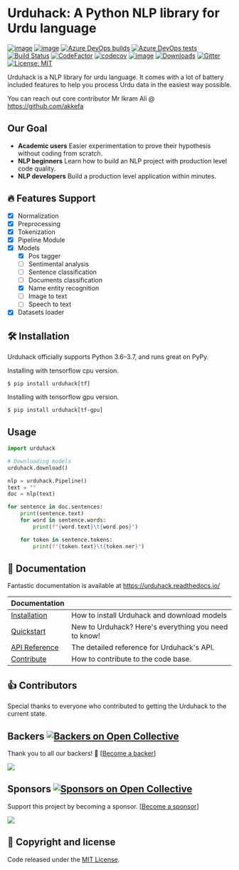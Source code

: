 # Urduhack: A Python NLP library for Urdu language

[![image](https://img.shields.io/pypi/pyversions/urduhack.svg)](https://pypi.org/project/urduhack/)
[![image](https://img.shields.io/pypi/v/urduhack.svg)](https://pypi.org/project/urduhack/)
[![Azure DevOps builds](https://img.shields.io/azure-devops/build/urduhack/urduhack/1?logo=azure-pipelines)](https://dev.azure.com/Urduhack/Urduhack/_build?definitionId=2)
[![Azure DevOps tests](https://img.shields.io/azure-devops/tests/urduhack/urduhack/1?logo=azure-pipelines)](https://dev.azure.com/Urduhack/Urduhack/_build?definitionId=2)
[![Build Status](https://img.shields.io/travis/urduhack/urduhack?label=linux%20build&logo=travis)](https://travis-ci.org/urduhack/urduhack)
[![CodeFactor](https://www.codefactor.io/repository/github/urduhack/urduhack/badge)](https://www.codefactor.io/repository/github/urduhack/urduhack)
[![codecov](https://codecov.io/gh/urduhack/urduhack/branch/master/graph/badge.svg)](https://codecov.io/gh/urduhack/urduhack)
[![image](https://img.shields.io/github/contributors/urduhack/urduhack.svg)](https://github.com/urduhack/urduhack/graphs/contributors)
[![Downloads](https://pepy.tech/badge/urduhack)](https://pepy.tech/project/urduhack)
[![Gitter](https://badges.gitter.im/urduhack/urduhack.svg)](https://gitter.im/urduhack)
[![License: MIT](https://img.shields.io/badge/license-MIT-blue.svg)](https://github.com/urduhack/urduhack/blob/master/LICENSE)

Urduhack is a NLP library for urdu language. It comes with a lot of battery included features to help you process Urdu
data in the easiest way possible.

You can reach out core contributor Mr Ikram Ali @ https://github.com/akkefa

Our Goal
--------

- **Academic users** Easier experimentation to prove their hypothesis without coding from scratch.
- **NLP beginners** Learn how to build an NLP project with production level code quality.
- **NLP developers** Build a production level application within minutes.

🔥 Features Support
-------------------
- [x] Normalization
- [x] Preprocessing
- [x] Tokenization
- [x] Pipeline Module
- [x] Models
  - [x] Pos tagger
  - [ ] Sentimental analysis
  - [ ] Sentence classification
  - [ ] Documents classification
  - [x] Name entity recognition
  - [ ] Image to text
  - [ ] Speech to text
- [x] Datasets loader

🛠 Installation
---------------
Urduhack officially supports Python 3.6–3.7, and runs great on PyPy.

Installing with tensorflow cpu version.
``` {.sourceCode .bash}
$ pip install urduhack[tf]
```

Installing with tensorflow gpu version.
``` {.sourceCode .bash}
$ pip install urduhack[tf-gpu]
```

Usage
-----

```python
import urduhack

# Downloading models
urduhack.download()

nlp = urduhack.Pipeline()
text = ""
doc = nlp(text)

for sentence in doc.sentences:
    print(sentence.text)
    for word in sentence.words:
        print(f"{word.text}\t{word.pos}")

    for token in sentence.tokens:
        print(f"{token.text}\t{token.ner}")
```

🔗 Documentation
----------------
Fantastic documentation is available at <https://urduhack.readthedocs.io/>

| Documentation   |                                                                |
| --------------- | -------------------------------------------------------------- |
| [Installation]  | How to install Urduhack and download models                    |
| [Quickstart]    | New to Urduhack? Here's everything you need to know!           |
| [API Reference] | The detailed reference for Urduhack's API.                     |
| [Contribute]    | How to contribute to the code base.                            |

[Installation]: https://urduhack.readthedocs.io/en/stable/installation.html
[Quickstart]: https://urduhack.readthedocs.io/en/stable/quickstart/index.html
[Api reference]: https://urduhack.readthedocs.io/en/stable/reference/index.html
[Contribute]: https://github.com/urduhack/urduhack/blob/master/CONTRIBUTING.md
    
👍  Contributors
----------------
Special thanks to everyone who contributed to getting the Urduhack to the current state.

Backers [![Backers on Open Collective](https://opencollective.com/urduhack/backers/badge.svg)](#backers)
---------------------------------------------------------------------------------------------------------
Thank you to all our backers! 🙏 [[Become a backer](https://opencollective.com/urduhack#backer)]

<a href="https://opencollective.com/urduhack#backers" target="_blank"><img src="https://opencollective.com/urduhack/backers.svg"></a>

Sponsors [![Sponsors on Open Collective](https://opencollective.com/urduhack/sponsors/badge.svg)](#sponsors)
------------------------------------------------------------------------------------------------------------
Support this project by becoming a sponsor. [[Become a sponsor](https://opencollective.com/urduhack#sponsor)]

<a href="https://opencollective.com/urduhack" target="_blank"><img src="https://opencollective.com/urduhack/sponsors.svg"></a>

📝 Copyright and license
------------------------
Code released under the [MIT License](ttps://github.com/urduhack/urduhack/blob/master/LICENSE).